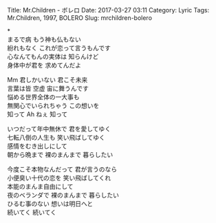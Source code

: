Title: Mr.Children - ボレロ
Date: 2017-03-27 03:11
Category: Lyric
Tags: Mr.Children, 1997, BOLERO
Slug: mrchildren-bolero


\*  
まるで病 もう神も仏もない  
紛れもなく これが恋って言うもんです  
心なんてもんの実体は 知らんけど  
身体中が君を 求めてんだよ  
  
Mm 君しかいない 君こそ未来  
言葉は皆 空虚 宙に舞うんです  
悩める世界全体の一大事も  
無関心でいられちゃう この想いを  
知って Ah ねぇ 知って  
  
いつだって年中無休で 君を愛してゆく  
七転八倒の人生も 笑い飛ばしてゆく  
感情をむき出しにして  
朝から晩まで 裸のまんまで 暮らしたい  
  
今度こそ本物なんだって 君が言うのなら  
小便臭い十代の恋を 笑い飛ばしてくれ  
本能のまんま自由にして  
夜のベランダで 裸のまんまで 暮らしたい  
ひるむ事のない 想いは明日へと  
続いてく 続いてく  
